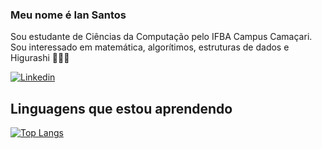 ### Meu nome é Ian Santos
Sou estudante de Ciências da Computação pelo IFBA Campus Camaçari. Sou interessado em matemática, algorítimos, estruturas de dados e Higurashi 🥶🥶🥶

[![Linkedin](https://img.shields.io/badge/LinkedIn-0077B5?style=for-the-badge&logo=linkedin&logoColor=white)](https://www.linkedin.com/in/ian-santos-90a802253/)

## Linguagens que estou aprendendo

[![Top Langs](https://github-readme-stats.vercel.app/api/top-langs/?username=MillyChurch)](https://github.com/anuraghazra/github-readme-stats)
